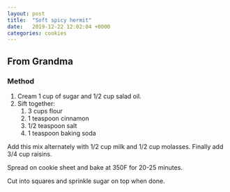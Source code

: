 ```yaml
---
layout: post
title:  "Soft spicy hermit"
date:   2019-12-22 12:02:04 +0000
categories: cookies
---
```


## From Grandma
### Method
1. Cream 1 cup of sugar and 1/2 cup salad oil.
2. Sift together:
	1. 3 cups flour
	2. 1 teaspoon cinnamon
	3. 1/2 teaspoon salt
	4. 1 teaspoon baking soda



Add this mix alternately with 1/2 cup milk and 1/2 cup molasses. Finally add 3/4 cup raisins.


 Spread on cookie sheet and bake at 350F for 20-25 minutes.


Cut into squares and sprinkle sugar on top when done.
